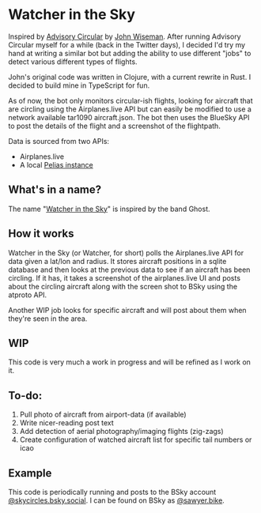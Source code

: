 # Watcher in the Sky

Inspired by [Advisory Circular](https://gitlab.com/jjwiseman/advisory-circular) by [John Wiseman](https://gitlab.com/jjwiseman). After running Advisory Circular myself for a while (back in the Twitter days), I decided I'd try my hand at writing a similar bot but adding the ability to use different "jobs" to detect various different types of flights.

John's original code was written in Clojure, with a current rewrite in Rust. I decided to build mine in TypeScript for fun.

As of now, the bot only monitors circular-ish flights, looking for aircraft that are circling using the Airplanes.live API but can easily be modified to use a network available tar1090 aircraft.json. The bot then uses the BlueSky API to post the details of the flight and a screenshot of the flightpath.

Data is sourced from two APIs:
- Airplanes.live
- A local [Pelias instance](https://github.com/pelias/docker)

## What's in a name?
The name "[Watcher in the Sky](https://www.youtube.com/watch?v=0mGr5bMItQY)" is inspired by the band Ghost.

## How it works

Watcher in the Sky (or Watcher, for short) polls the Airplanes.live API for data given a lat/lon and radius. It stores aircraft positions in a sqlite database and then looks at the previous data to see if an aircraft has been circling. If it has, it takes a screenshot of the airplanes.live UI and posts about the circling aircraft along with the screen shot to BSky using the atproto API.

Another WIP job looks for specific aircraft and will post about them when they're seen in the area.

## WIP
This code is very much a work in progress and will be refined as I work on it.

## To-do:
1. Pull photo of aircraft from airport-data (if available)
2. Write nicer-reading post text
3. Add detection of aerial photography/imaging flights (zig-zags)
4. Create configuration of watched aircraft list for specific tail numbers or icao

## Example
This code is periodically running and posts to the BSky account [@skycircles.bsky.social](https://app.bsky.social/profile/skycircles.bsky.social). I can be found on BSky as [@sawyer.bike](https://app.bsky.social/profile/sawyer.bike).
